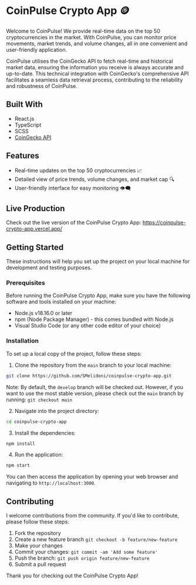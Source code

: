 # CoinPulse Crypto App 🪙

Welcome to CoinPulse! We provide real-time data on the top 50 cryptocurrencies in the market. With CoinPulse, you can monitor price movements, market trends, and volume changes, all in one convenient and user-friendly application.

CoinPulse utilises the CoinGecko API to fetch real-time and historical market data, ensuring the information you receive is always accurate and up-to-date. This technical integration with CoinGecko's comprehensive API facilitates a seamless data retrieval process, contributing to the reliability and robustness of CoinPulse.

## Built With

- React.js
- TypeScript
- SCSS
- [CoinGecko API](https://www.coingecko.com/en/api/documentation)

## Features

- Real-time updates on the top 50 cryptocurrencies 📈
- Detailed view of price trends, volume changes, and market cap 🔍
- User-friendly interface for easy monitoring 👁️‍🗨️

## Live Production

Check out the live version of the CoinPulse Crypto App: https://coinpulse-crypto-app.vercel.app/ 

## Getting Started

These instructions will help you set up the project on your local machine for development and testing purposes.

### Prerequisites

Before running the CoinPulse Crypto App, make sure you have the following software and tools installed on your machine:

- Node.js v18.16.0 or later
- npm (Node Package Manager) - this comes bundled with Node.js
- Visual Studio Code (or any other code editor of your choice)

### Installation

To set up a local copy of the project, follow these steps:

1. Clone the repository from the `main` branch to your local machine:

```sh
git clone https://github.com/SMelidoni/coinpulse-crypto-app.git
```

Note: By default, the `develop` branch will be checked out. However, if you want to use the most stable version, please check out the `main` branch by running: `git checkout main`

2. Navigate into the project directory:

```sh
cd coinpulse-crypto-app
```

3. Install the dependencies:

```sh
npm install
```

4. Run the application:

```sh
npm start
```

You can then access the application by opening your web browser and navigating to `http://localhost:3000`.

## Contributing

I welcome contributions from the community. If you'd like to contribute, please follow these steps:

1. Fork the repository
2. Create a new feature branch `git checkout -b feature/new-feature`
3. Make your changes
4. Commit your changes: `git commit -am 'Add some feature'`
5. Push the branch: `git push origin feature/new-feature`
6. Submit a pull request

Thank you for checking out the CoinPulse Crypto App!
